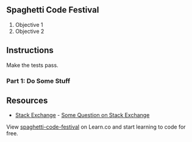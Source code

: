 ## Spaghetti Code Festival

1. Objective 1
2. Objective 2

## Instructions

Make the tests pass.

### Part 1: Do Some Stuff

## Resources

* [Stack Exchange](http://www.stackexchange.com) - [Some Question on Stack Exchange](http://www.stackexchange.com/questions/123)

<p class='util--hide'>View <a href='https://learn.co/lessons/spaghetti-code-festival'>spaghetti-code-festival</a> on Learn.co and start learning to code for free.</p>
